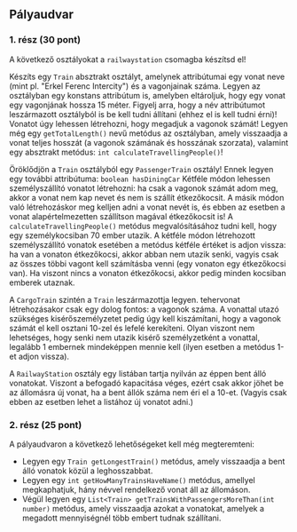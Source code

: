 ## Pályaudvar

### 1. rész (30 pont)

A következő osztályokat a `railwaystation` csomagba készítsd el!

Készíts egy `Train` absztrakt osztályt, amelynek attribútumai egy vonat neve (mint pl. "Erkel Ferenc Intercity") és 
a vagonjainak száma. Legyen az osztályban egy konstans attribútum is, amelyben eltároljuk, hogy egy vonat egy vagonjának 
hossza 15 méter. Figyelj arra, hogy a név attribútumot leszármazott osztályból is be kell tudni állítani (ehhez el is kell 
tudni érni)! Vonatot úgy lehessen létrehozni, hogy megadjuk a vagonok számát! Legyen még egy `getTotalLength()` nevű 
metódus az osztályban, amely visszaadja a vonat teljes hosszát (a vagonok számának és hosszának szorzata), valamint egy 
absztrakt metódus: `int calculateTravellingPeople()`!

Öröklődjön a `Train` osztályból egy `PassengerTrain` osztály! Ennek legyen egy további attribútuma: `boolean hasDiningCar` 
Kétféle módon lehessen személyszállító vonatot létrehozni: ha csak a vagonok számát adom meg, akkor a vonat nem kap 
nevet és nem is szállít étkezőkocsit. A másik módon való létrehozáskor meg kelljen adni a vonat nevét is, és ebben az 
esetben a vonat alapértelmezetten szállítson magával étkezőkocsit is!
A `calculateTravellingPeople()` metódus megvalósításához tudni kell, hogy egy személykocsiban 70 ember utazik.
A kétféle módon létrehozott személyszállító vonatok esetében a metódus kétféle értéket is adjon vissza: ha van 
a vonaton étkezőkocsi, akkor abban nem utazik senki, vagyis csak az összes többi vagont kell 
számításba venni (egy vonaton egy étkezőkocsi van). Ha viszont nincs a vonaton étkezőkocsi, akkor pedig 
minden kocsiban emberek utaznak.

A `CargoTrain` szintén a `Train` leszármazottja legyen. tehervonat létrehozásakor csak egy dolog fontos: a vagonok száma. 
A vonattal utazó szükséges kisérőszemélyzetet pedig úgy kell kiszámítani, hogy a vagonok számát el kell osztani 10-zel 
és lefelé kerekíteni. Olyan viszont nem lehetséges, hogy senki nem utazik kisérő személyzetként a vonattal, legalább 1 embernek 
mindeképpen mennie kell (ilyen esetben a metódus 1-et adjon vissza).

A `RailwayStation` osztály egy listában tartja nyilván az éppen bent álló vonatokat. Viszont a befogadó kapacitása véges, 
ezért csak akkor jöhet be az állomásra új vonat, ha a bent állók száma nem éri el a 10-et. (Vagyis csak ebben az esetben 
lehet a listához új vonatot adni.) 

### 2. rész (25 pont)

A pályaudvaron a következő lehetőségeket kell még megteremteni:

* Legyen egy `Train getLongestTrain()` metódus, amely visszaadja a bent álló vonatok közül a leghosszabbat.
* Legyen egy `int getHowManyTrainsHaveName()` metódus, amellyel megkaphatjuk, hány névvel rendelkező vonat áll az állomáson.
* Végül legyen egy `List<Train> getTrainsWithPassengersMoreThan(int number)` metódus, amely visszaadja azokat a vonatokat, 
  amelyek a megadott mennyiségnél több embert tudnak szállítani.
  